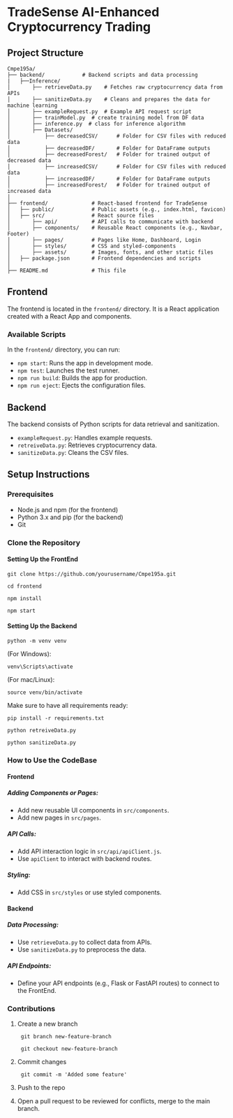 # TradeSense AI-Enhanced Cryptocurrency Trading

## Project Structure

```
Cmpe195a/
├── backend/            # Backend scripts and data processing
|   ├──Inference/
│   	├── retrieveData.py    # Fetches raw cryptocurrency data from APIs
│   	├── sanitizeData.py    # Cleans and prepares the data for machine learning
│   	├── exampleRequest.py  # Example API request script
│   	├── trainModel.py  # create training model from DF data
│   	├── inference.py  # class for inference algorithm
│   	├── Datasets/
│   		├── decreasedCSV/      # Folder for CSV files with reduced data
│   		├── decreasedDF/       # Folder for DataFrame outputs
│   		├── decreasedForest/   # Folder for trained output of decreased data
│   		├── increasedCSV/      # Folder for CSV files with reduced data
│   		├── increasedDF/       # Folder for DataFrame outputs
│   		├── increasedForest/   # Folder for trained output of increased data
│
├── frontend/              # React-based frontend for TradeSense
│   ├── public/            # Public assets (e.g., index.html, favicon)
│   ├── src/               # React source files
│       ├── api/           # API calls to communicate with backend
│       ├── components/    # Reusable React components (e.g., Navbar, Footer)
│       ├── pages/         # Pages like Home, Dashboard, Login
│       ├── styles/        # CSS and styled-components
│       ├── assets/        # Images, fonts, and other static files
│   ├── package.json       # Frontend dependencies and scripts
│
├── README.md              # This file
```

## Frontend

The frontend is located in the `frontend/` directory. It is a React application created with a React App and components.

### Available Scripts

In the `frontend/` directory, you can run:

- `npm start`: Runs the app in development mode.
- `npm test`: Launches the test runner.
- `npm run build`: Builds the app for production.
- `npm run eject`: Ejects the configuration files.

## Backend

The backend consists of Python scripts for data retrieval and sanitization.

- `exampleRequest.py`: Handles example requests.
- `retreiveData.py`: Retrieves cryptocurrency data.
- `sanitizeData.py`: Cleans the CSV files.

## Setup Instructions

### Prerequisites

- Node.js and npm (for the frontend)
- Python 3.x and pip (for the backend)
- Git

### Clone the Repository

#### Setting Up the FrontEnd

	git clone https://github.com/yourusername/Cmpe195a.git

	cd frontend

	npm install

	npm start

#### Setting Up the Backend
	
	python -m venv venv

(For Windows):
 
 	venv\Scripts\activate

(For mac/Linux):

 	source venv/bin/activate

 Make sure to have all requirements ready:

	pip install -r requirements.txt

	python retreiveData.py

	python sanitizeData.py

### How to Use the CodeBase

#### Frontend

##### Adding Components or Pages:
- Add new reusable UI components in `src/components`.
- Add new pages in `src/pages`.

##### API Calls:
- Add API interaction logic in `src/api/apiClient.js`.
- Use `apiClient` to interact with backend routes.

##### Styling:
- Add CSS in `src/styles` or use styled components.

#### Backend

##### Data Processing:
- Use `retrieveData.py` to collect data from APIs.
- Use `sanitizeData.py` to preprocess the data.

##### API Endpoints:
- Define your API endpoints (e.g., Flask or FastAPI routes) to connect to the FrontEnd.


### Contributions 

1. Create a new branch

		git branch new-feature-branch

		git checkout new-feature-branch

2. Commit changes

		git commit -m 'Added some feature'

3. Push to the repo

4. Open a pull request to be reviewed for conflicts, merge to the main branch. 

